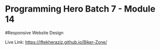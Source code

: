 # Programming Hero Batch 7 - Module 14
#Responsive Website Design 

Live Link: https://iftekheraziz.github.io/Biker-Zone/
